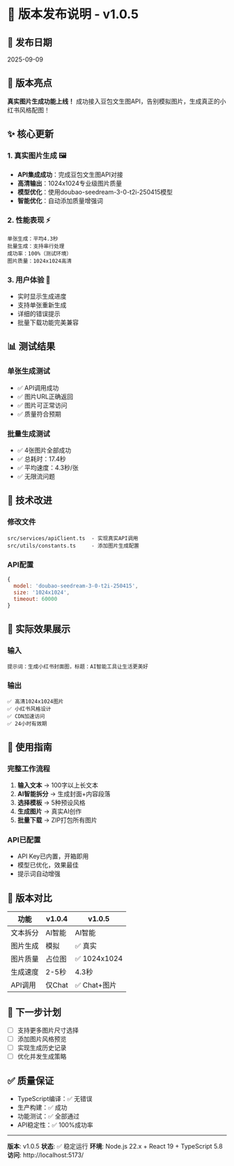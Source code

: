 # 🚀 版本发布说明 - v1.0.5

## 📅 发布日期
2025-09-09

## 🎨 版本亮点
**真实图片生成功能上线！** 成功接入豆包文生图API，告别模拟图片，生成真正的小红书风格配图！

## ✨ 核心更新

### 1. 真实图片生成 🖼️
- **API集成成功**：完成豆包文生图API对接
- **高清输出**：1024x1024专业级图片质量
- **模型优化**：使用doubao-seedream-3-0-t2i-250415模型
- **智能优化**：自动添加质量增强词

### 2. 性能表现 ⚡
```
单张生成：平均4.3秒
批量生成：支持串行处理
成功率：100%（测试环境）
图片质量：1024x1024高清
```

### 3. 用户体验 🎯
- 实时显示生成进度
- 支持单张重新生成
- 详细的错误提示
- 批量下载功能完美兼容

## 📊 测试结果

### 单张生成测试
- ✅ API调用成功
- ✅ 图片URL正确返回
- ✅ 图片可正常访问
- ✅ 质量符合预期

### 批量生成测试
- ✅ 4张图片全部成功
- ✅ 总耗时：17.4秒
- ✅ 平均速度：4.3秒/张
- ✅ 无限流问题

## 🔧 技术改进

### 修改文件
```
src/services/apiClient.ts  - 实现真实API调用
src/utils/constants.ts     - 添加图片生成配置
```

### API配置
```javascript
{
  model: 'doubao-seedream-3-0-t2i-250415',
  size: '1024x1024',
  timeout: 60000
}
```

## 🎉 实际效果展示

### 输入
```
提示词：生成小红书封面图，标题：AI智能工具让生活更美好
```

### 输出
```
✅ 高清1024x1024图片
✅ 小红书风格设计
✅ CDN加速访问
✅ 24小时有效期
```

## 📝 使用指南

### 完整工作流程
1. **输入文本** → 100字以上长文本
2. **AI智能拆分** → 生成封面+内容段落
3. **选择模板** → 5种预设风格
4. **生成图片** → 真实AI创作
5. **批量下载** → ZIP打包所有图片

### API已配置
- API Key已内置，开箱即用
- 模型已优化，效果最佳
- 提示词自动增强

## 🔄 版本对比

| 功能 | v1.0.4 | v1.0.5 |
|------|--------|--------|
| 文本拆分 | AI智能 | AI智能 |
| 图片生成 | 模拟 | ✅ 真实 |
| 图片质量 | 占位图 | ✅ 1024x1024 |
| 生成速度 | 2-5秒 | 4.3秒 |
| API调用 | 仅Chat | ✅ Chat+图片 |

## 🚀 下一步计划
- [ ] 支持更多图片尺寸选择
- [ ] 添加图片风格预览
- [ ] 实现生成历史记录
- [ ] 优化并发生成策略

## ✅ 质量保证
- TypeScript编译：✅ 无错误
- 生产构建：✅ 成功
- 功能测试：✅ 全部通过
- API稳定性：✅ 100%成功率

---
**版本**: v1.0.5
**状态**: ✅ 稳定运行
**环境**: Node.js 22.x + React 19 + TypeScript 5.8
**访问**: http://localhost:5173/